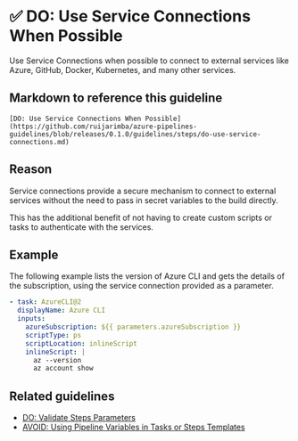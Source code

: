 # ✅ DO: Use Service Connections When Possible

Use Service Connections when possible to connect to external services
like Azure, GitHub, Docker, Kubernetes, and many other services.

## Markdown to reference this guideline

```plaintext
[DO: Use Service Connections When Possible](https://github.com/ruijarimba/azure-pipelines-guidelines/blob/releases/0.1.0/guidelines/steps/do-use-service-connections.md)
```

## Reason

Service connections provide a secure mechanism to connect to external services
without the need to pass in secret variables to the build directly.

This has the additional benefit of not having to create custom scripts or tasks
to authenticate with the services.

## Example

The following example lists the version of Azure CLI and gets the details of the
subscription, using the service connection provided as a parameter.

```yaml
- task: AzureCLI@2
  displayName: Azure CLI
  inputs:
    azureSubscription: ${{ parameters.azureSubscription }}
    scriptType: ps
    scriptLocation: inlineScript
    inlineScript: |
      az --version
      az account show
```

## Related guidelines

- [DO: Validate Steps Parameters](/guidelines/steps/do-validate-parameters.md)
- [AVOID: Using Pipeline Variables in Tasks or Steps Templates](/guidelines/steps/avoid-pipeline-variables.md)
